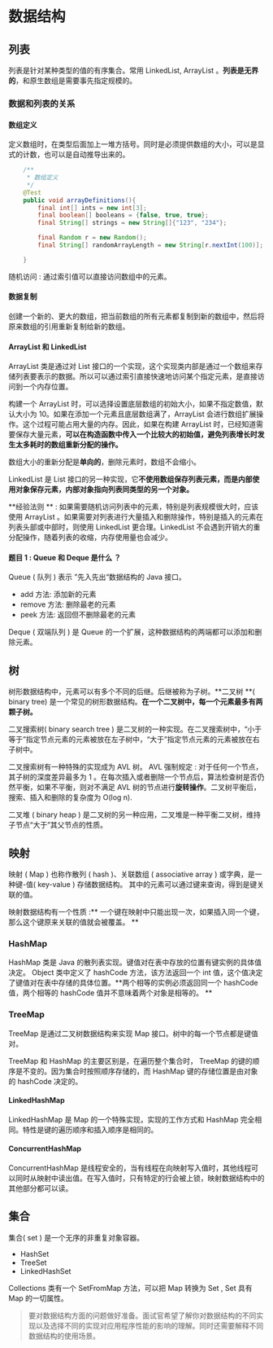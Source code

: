 # 数据结构

## 列表

列表是针对某种类型的值的有序集合。常用 LinkedList, ArrayList 。**列表是无界的**，和原生数组是需要事先指定规模的。

### 数据和列表的关系

#### 数组定义

定义数组时，在类型后面加上一堆方括号。同时是必须提供数组的大小，可以是显式的计数，也可以是自动推导出来的。

```java
    /**
     * 数组定义
     */
    @Test
    public void arrayDefinitions(){
        final int[] ints = new int[3];
        final boolean[] booleans = {false, true, true};
        final String[] strings = new String[]{"123", "234"};

        final Random r = new Random();
        final String[] randomArrayLength = new String[r.nextInt(100)];

    }

```

随机访问 : 通过索引值可以直接访问数组中的元素。

#### 数据复制

创建一个新的、更大的数组，把当前数组的所有元素都复制到新的数组中，然后将原来数组的引用重新复制给新的数组。

#### ArrayList 和 LinkedList

ArrayList  类是通过对 List 接口的一个实现，这个实现类内部是通过一个数组来存储列表要表示的数据。所以可以通过索引直接快速地访问某个指定元素，是直接访问到一个内存位置。

构建一个 ArrayList 时，可以选择设置底层数组的初始大小，如果不指定数值，默认大小为 10。如果在添加一个元素且底层数组满了，ArrayList 会进行数组扩展操作。这个过程可能占用大量的内存。因此，如果在构建 ArrayList 时，已经知道需要保存大量元素，**可以在构造函数中传入一个比较大的初始值，避免列表增长时发生太多耗时的数组重新分配的操作。**

数组大小的重新分配是**单向的**，删除元素时，数组不会缩小。

LinkedList 是 List 接口的另一种实现，它**不使用数组保存列表元素，而是内部使用对象保存元素，内部对象指向列表同类型的另一个对象。**

**经验法则 ** : 如果需要随机访问列表中的元素，特别是列表规模很大时，应该使用 ArrayList 。如果需要对列表进行大量插入和删除操作，特别是插入的元素在列表头部或中部时，则使用 LinkedList 更合理。LinkedList 不会遇到开销大的重分配操作，随着列表的收缩，内存使用量也会减少。

#### 题目 1 : Queue 和 Deque 是什么 ？

Queue ( 队列 ) 表示 ”先入先出“数据结构的 Java 接口。

- add 方法: 添加新的元素
- remove 方法: 删除最老的元素
- peek 方法: 返回但不删除最老的元素

Deque ( 双端队列 ) 是 Queue 的一个扩展，这种数据结构的两端都可以添加和删除元素。

## 树

树形数据结构中，元素可以有多个不同的后继。后继被称为子树。**二叉树 **( binary tree) 是一个常见的树形数据结构。**在一个二叉树中，每一个元素最多有两颗子树。**

二叉搜索树( binary search tree ) 是二叉树的一种实现。在二叉搜索树中，“小于等于”指定节点元素的元素被放在左子树中，“大于”指定节点元素的元素被放在右子树中。

二叉搜索树有一种特殊的实现成为 AVL 树。 AVL 强制规定 : 对于任何一个节点，其子树的深度差异最多为  1 。在每次插入或者删除一个节点后，算法检查树是否仍然平衡，如果不平衡，则对不满足 AVL 树的节点进行**旋转操作**。二叉树平衡后，搜索、插入和删除的复杂度为 O(log n).

二叉堆 ( binary heap ) 是二叉树的另一种应用，二叉堆是一种平衡二叉树，维持子节点“大于”其父节点的性质。

## 映射

映射 ( Map ) 也称作散列 ( hash )、关联数组 ( associative array ) 或字典，是一种键-值( key-value ) 存储数据结构。 其中的元素可以通过键来查询，得到是键关联的值。

映射数据结构有一个性质 :** 一个键在映射中只能出现一次，如果插入同一个键，那么这个键原来关联的值就会被覆盖。 **

### HashMap

HashMap 类是 Java 的散列表实现。键值对在表中存放的位置有键实例的具体值决定。 Object 类中定义了 hashCode 方法，该方法返回一个 int 值，这个值决定了键值对在表中存储的具体位置。**两个相等的实例必须返回同一个 hashCode 值，两个相等的 hashCode 值并不意味着两个对象是相等的。
**

### TreeMap

TreeMap 是通过二叉树数据结构来实现 Map 接口。树中的每一个节点都是键值对。

TreeMap 和 HashMap 的主要区别是，在遍历整个集合时， TreeMap 的键的顺序是不变的。因为集合时按照顺序存储的，而 HashMap 键的存储位置是由对象的 hashCode 决定的。

#### LinkedHashMap

LinkedHashMap 是 Map 的一个特殊实现，实现的工作方式和 HashMap 完全相同。特性是键的遍历顺序和插入顺序是相同的。

#### ConcurrentHashMap

ConcurrentHashMap 是线程安全的，当有线程在向映射写入值时，其他线程可以同时从映射中读出值。在写入值时，只有特定的行会被上锁，映射数据结构中的其他部分都可以读。

## 集合

集合( set ) 是一个无序的非重复对象容器。

- HashSet
- TreeSet
- LinkedHashSet

Collections 类有一个 SetFromMap 方法，可以把 Map 转换为 Set , Set 具有 Map 的一切属性。

> 要对数据结构方面的问题做好准备。面试官希望了解你对数据结构的不同实现以及选择不同的实现对应用程序性能的影响的理解。同时还需要解释不同数据结构的使用场景。
